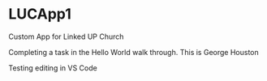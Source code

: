 # LUCApp1
Custom App for Linked UP Church

Completing a task in the Hello World walk through.  This is George Houston

Testing editing in VS Code
